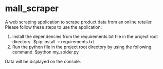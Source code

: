 # mall_scraper
A web scraping application to scrape product data from an online retailer.
Please follow these steps to use the application:
1. Install the dependencies from the requirements.txt file in the project root directory-
    $pip install -r requirements.txt
2. Run the python file in the project root directory by using the following command:
    $python my_spider.py

Data will be displayed on the console.
